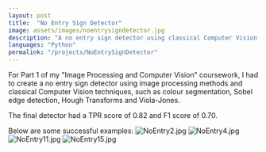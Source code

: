 ```yaml
---
layout: post
title:  "No Entry Sign Detector"
image: assets/images/noentrysigndetector.jpg
description: "A no entry sign detector using classical Computer Vision techniques"
languages: "Python"
permalink: "/projects/NoEntrySignDetector"
---
```

For Part 1 of my "Image Processing and Computer Vision" coursework, I had to create a no entry sign detector using image processing methods and classical Computer Vision techniques, such as colour segmentation, Sobel edge detection, Hough Transforms and Viola-Jones.

The final detector had a TPR score of 0.82 and F1 score of 0.70.

Below are some successful examples:
![NoEntry2.jpg](assets/images/noentrysigns_results/NoEntry2.jpg)
![NoEntry4.jpg](assets/images/noentrysigns_results/NoEntry4.jpg)
![NoEntry11.jpg](assets/images/noentrysigns_results/NoEntry11.jpg)
![NoEntry15.jpg](assets/images/noentrysigns_results/NoEntry15.jpg)